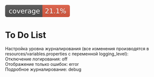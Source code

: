 [![Tests coverage](.github/badges/jacoco.svg)](https://github.com/GennadiyProg/ToDoList/actions/workflows/check.yml)

<h1>To Do List</h1>
Настройка уровна журналирования (все изменения производятся в resources/variables.properties с переменной logging_level):
<br>Отключение логирования: off
<br>Отображение только ошибок: error
<br>Подробное журналирование: debug
